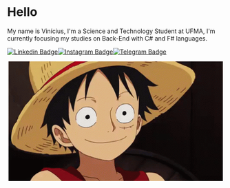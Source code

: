 # Hello 

My name is Vinícius, I'm a Science and Technology Student at UFMA, I'm currently focusing my studies on Back-End with C# and F# languages.


[![Linkedin Badge](https://img.shields.io/badge/-LinkedIn-0e76a8?style=flat-square&logo=Linkedin&logoColor=white)](https://www.linkedin.com/in/vinicius-de-sousa-pinto-3ba589205/)[![Instagram Badge](https://img.shields.io/badge/-Instagram-e4405f?style=flat-square&logo=Instagram&logoColor=white)](https://www.instagram.com/v_4cheeses/)[![Telegram Badge](https://img.shields.io/badge/-Telegram-0088cc?style=flat-square&logo=Telegram&logoColor=white)](https://t.me/vinus4c)

<p align="center">
<img src="heheboy\tenor.gif" />
</p>






